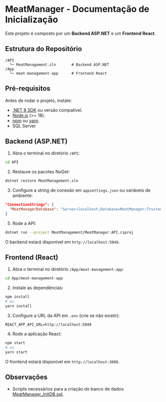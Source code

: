 # MeatManager - Documentação de Inicialização

Este projeto é composto por um **Backend ASP.NET** e um **Frontend React**.

## Estrutura do Repositório

```
/API
  └─ MeatManagement.sln       # Backend ASP.NET
/App
  └─ meat-management-app      # Frontend React
```

## Pré-requisitos

Antes de rodar o projeto, instale:

* [.NET 8 SDK](https://dotnet.microsoft.com/en-us/download/dotnet/8.0) ou versão compatível.
* [Node.js](https://nodejs.org/) (>= 18).
* [npm](https://www.npmjs.com/) ou [yarn](https://yarnpkg.com/).
* SQL Server

## Backend (ASP.NET)

1. Abra o terminal no diretório `/API`:

```bash
cd API
```

2. Restaure os pacotes NuGet:

```bash
dotnet restore MeatManagement.sln
```

3. Configure a string de conexão em `appsettings.json` ou variáveis de ambiente:

```json
"ConnectionStrings": {
  "MeatManagerDatabase": "Server=localhost;Database=MeatManager;Trusted_Connection=True;"
}
```

5. Rode a API:

```bash
dotnet run --project MeatManagement/MeatManager.API.csproj
```

O backend estará disponível em `http://localhost:5049`.

## Frontend (React)

1. Abra o terminal no diretório `/App/meat-management-app`:

```bash
cd App/meat-management-app
```

2. Instale as dependências:

```bash
npm install
# ou
yarn install
```

3. Configure a URL da API em `.env` (crie se não existir):

```env
REACT_APP_API_URL=http://localhost:5049
```

4. Rode a aplicação React:

```bash
npm start
# ou
yarn start
```

O frontend estará disponível em `http://localhost:3000`.

## Observações

* Scripts necessários para a criação do banco de dados [MeatManager_InitDB.sql](./API/MeatManagement.Data/Init/MeatManager_InitDB.sql).

